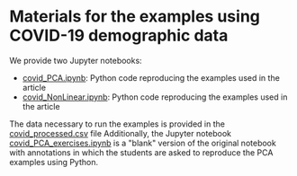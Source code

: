 # Materials for the examples using COVID-19 demographic data
We provide two Jupyter notebooks:
- [covid_PCA.ipynb](covid_PCA.ipynb): Python code reproducing the examples used in the article
- [covid_NonLinear.ipynb](covid_NonLinear.ipynb): Python code reproducing the examples used in the article
  
The data necessary to run the examples is provided in the [covid_processed.csv]() file
Additionally, the Jupyter notebook [covid_PCA_exercises.ipynb](covid_PCA_exercises.ipynb) is a "blank" version of the original notebook with annotations in which the students are asked to reproduce the PCA examples using Python.
